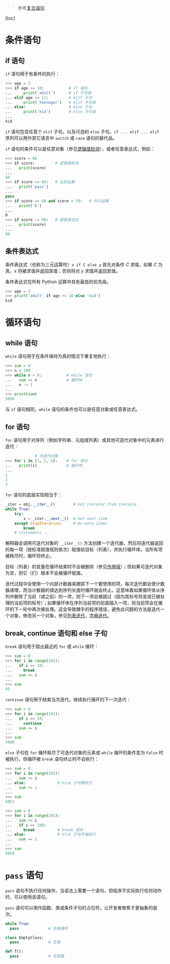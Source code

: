 > 参考[复合语句](https://docs.python.org/zh-cn/3/reference/compound_stmts.html)

[toc]

# 条件语句

## if 语句

`if` 语句用于有条件的执行：

```python
>>> age = 3
>>> if age >= 18:           # if 语句
...     print('adult')      # if 子句体
... elif age >= 12:         # elif 子句
...     print('teenager')   # elif 子句体
... else:                   # else 子句
...     print('kid')        # else 子句体
...
kid
```

`if` 语句包含任意个 `elif` 子句，以及可选的 `else` 子句。`if ... elif ... elif` 序列可以用作其它语言中 `switch` 或 `case` 语句的替代品。

`if` 语句的条件可以是任意对象（参见[逻辑值检测](./data-type-and-operation.md#逻辑值检测)），或者任意表达式，例如：

```python
>>> score = 60
>>> if score:         # 逻辑值检测
...   print(score)
... 
60
>>> if score >= 60:   # 比较运算
...   print('pass')
... 
pass
>>> if score >= 60 and score < 70:   # 布尔运算
...   print('D')
... 
D
>>> if score := 90:   # 赋值表达式 
...   print(score)
...
90
```



## 条件表达式

条件表达式（也称为三元运算符）`x if C else y` 首先对条件 *C* 求值，如果 *C* 为真，*x* 将被求值并返回其值；否则将对 *y* 求值并返回其值。

条件表达式在所有 Python 运算中具有最低的优先级。

```python
>>> age = 3
>>> print('adult' if age >= 18 else 'kid')
kid
```





# 循环语句

## while 语句

`while` 语句用于在条件保持为真的情况下重复地执行：

```python
>>> sum = 0
>>> n = 100
>>> while n > 0:           # while 语句
...   sum += n             # 循环体
...   n -= 1
...
>>> print(sum)
5050
```

与 `if` 语句相同，`while` 语句的条件也可以是任意对象或任意表达式。



## for 语句

`for` 语句用于对序列（例如字符串、元组或列表）或其他可迭代对象中的元素进行迭代：

```python
             # 可迭代对象
>>> for i in [1, 2, 3]:    # for 语句
...   print(i)             # 循环体
...
1
2
3
```

`for` 语句的底层实现相当于：

```python
_iter = obj.__iter__()        # Get iterator from iterable
while True:
    try:
        x = _iter.__next__()  # Get next item
    except StopIteration:     # No more items
        break
    # statements ...
```

解释器会调用可迭代对象的 `__iter__()` 方法创建一个迭代器，然后将迭代器返回的每一项（按标准赋值规则依次）赋值给目标（列表），并执行循环体。当所有项被耗尽时，循环将终止。

目标（列表）的变量在循环结束时不会被删除（参见[作用域](./oop.md#作用域)）；但如果可迭代对象为空，则它（们）根本不会被循环赋值。

迭代过程中会使用一个内部计数器来跟踪下一个要使用的项，每次迭代都会使计数器递增，而当计数器的值达到序列长度时循环就会终止。这意味着如果循环体从序列中删除了当前（或之前）的一项，则下一项会被跳过（因为其标号将变成已被处理的当前项的标号）；如果循环体在序列当前项的前面插入一项，则当前项会在循环的下一轮中再次被处理。这会导致棘手的程序错误，避免此问题的方法是迭代一个对象，修改另一个对象，参见[列表迭代](./container-type#列表)，[字典迭代](./container-type#字典)。



## break, continue 语句和 else 子句

`break` 语句用于跳出最近的 `for` 或 `while` 循环：

```python
>>> sum = 0
>>> for i in range(101):
...   if i == 10:
...     break
...   sum += i
...
>>> sum
45  
```

`continue` 语句用于结束当次迭代，继续执行循环的下一次迭代：

```python
>>> sum = 0
>>> for i in range(101):
...   if i == 10:
...     continue
...   sum += i
...
>>> sum
5040
```

`else` 子句在 `for` 循环耗尽了可迭代对象的元素或 `while` 循环的条件变为 `False` 时被执行，但循环被 `break` 语句终止时不会执行：

```python
>>> sum = 0
>>> for i in range(101):
...   sum += i
... else:              # else 子句被执行
...   sum += 1
...
>>> sum
5051
```

```python
>>> sum = 0
>>> for i in range(101):
...   sum += i
...   if i == 100:
...     break          # break 语句
... else:              # else 子句不被执行
...   sum += 1
... 
>>> sum
5050
```





# `pass` 语句

`pass` 语句不执行任何操作。当语法上需要一个语句，但程序不实际执行任何动作时，可以使用该语句。

`pass` 语句可以用作函数、类或条件子句的占位符，让开发者聚焦于更抽象的层次。

```python
while True:
  pass             # 无限循环
```

```python
class EmptyClass:
  pass             # 空类
```

```python
def f():
  pass             # 空函数
```

